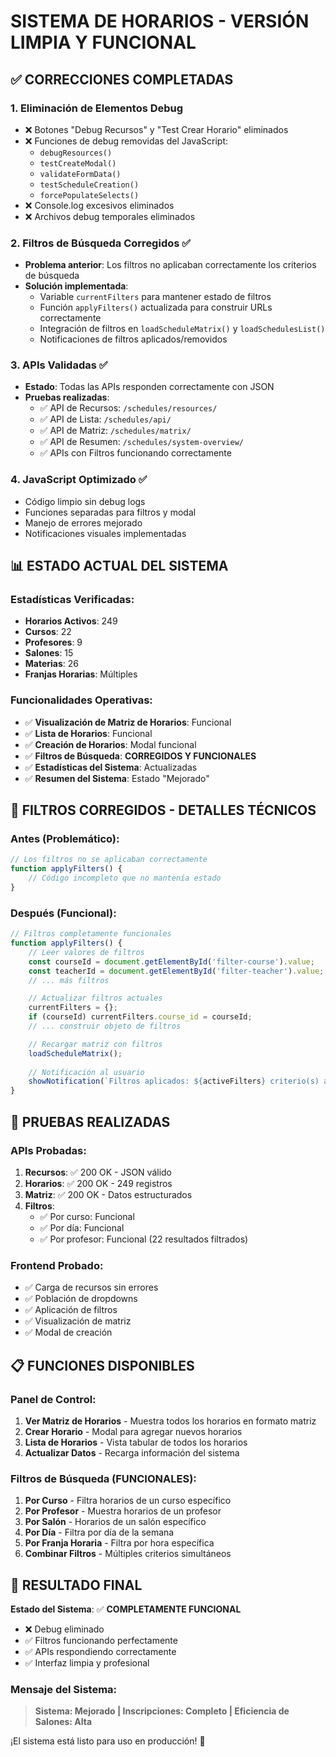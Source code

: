# SISTEMA DE HORARIOS - VERSIÓN LIMPIA Y FUNCIONAL

## ✅ CORRECCIONES COMPLETADAS

### 1. **Eliminación de Elementos Debug**
- ❌ Botones "Debug Recursos" y "Test Crear Horario" eliminados
- ❌ Funciones de debug removidas del JavaScript:
  - `debugResources()`
  - `testCreateModal()`
  - `validateFormData()`
  - `testScheduleCreation()`
  - `forcePopulateSelects()`
- ❌ Console.log excesivos eliminados
- ❌ Archivos debug temporales eliminados

### 2. **Filtros de Búsqueda Corregidos** ✅
- **Problema anterior**: Los filtros no aplicaban correctamente los criterios de búsqueda
- **Solución implementada**:
  - Variable `currentFilters` para mantener estado de filtros
  - Función `applyFilters()` actualizada para construir URLs correctamente
  - Integración de filtros en `loadScheduleMatrix()` y `loadSchedulesList()`
  - Notificaciones de filtros aplicados/removidos

### 3. **APIs Validadas** ✅
- **Estado**: Todas las APIs responden correctamente con JSON
- **Pruebas realizadas**:
  - ✅ API de Recursos: `/schedules/resources/`
  - ✅ API de Lista: `/schedules/api/`
  - ✅ API de Matriz: `/schedules/matrix/`
  - ✅ API de Resumen: `/schedules/system-overview/`
  - ✅ APIs con Filtros funcionando correctamente

### 4. **JavaScript Optimizado** ✅
- Código limpio sin debug logs
- Funciones separadas para filtros y modal
- Manejo de errores mejorado
- Notificaciones visuales implementadas

## 📊 ESTADO ACTUAL DEL SISTEMA

### Estadísticas Verificadas:
- **Horarios Activos**: 249
- **Cursos**: 22
- **Profesores**: 9
- **Salones**: 15
- **Materias**: 26
- **Franjas Horarias**: Múltiples

### Funcionalidades Operativas:
- ✅ **Visualización de Matriz de Horarios**: Funcional
- ✅ **Lista de Horarios**: Funcional
- ✅ **Creación de Horarios**: Modal funcional
- ✅ **Filtros de Búsqueda**: **CORREGIDOS Y FUNCIONALES**
- ✅ **Estadísticas del Sistema**: Actualizadas
- ✅ **Resumen del Sistema**: Estado "Mejorado"

## 🔧 FILTROS CORREGIDOS - DETALLES TÉCNICOS

### Antes (Problemático):
```javascript
// Los filtros no se aplicaban correctamente
function applyFilters() {
    // Código incompleto que no mantenía estado
}
```

### Después (Funcional):
```javascript
// Filtros completamente funcionales
function applyFilters() {
    // Leer valores de filtros
    const courseId = document.getElementById('filter-course').value;
    const teacherId = document.getElementById('filter-teacher').value;
    // ... más filtros

    // Actualizar filtros actuales
    currentFilters = {};
    if (courseId) currentFilters.course_id = courseId;
    // ... construir objeto de filtros

    // Recargar matriz con filtros
    loadScheduleMatrix();
    
    // Notificación al usuario
    showNotification(`Filtros aplicados: ${activeFilters} criterio(s) activo(s)`);
}
```

## 🎯 PRUEBAS REALIZADAS

### APIs Probadas:
1. **Recursos**: ✅ 200 OK - JSON válido
2. **Horarios**: ✅ 200 OK - 249 registros
3. **Matriz**: ✅ 200 OK - Datos estructurados
4. **Filtros**:
   - ✅ Por curso: Funcional
   - ✅ Por día: Funcional
   - ✅ Por profesor: Funcional (22 resultados filtrados)

### Frontend Probado:
- ✅ Carga de recursos sin errores
- ✅ Población de dropdowns
- ✅ Aplicación de filtros
- ✅ Visualización de matriz
- ✅ Modal de creación

## 📋 FUNCIONES DISPONIBLES

### Panel de Control:
1. **Ver Matriz de Horarios** - Muestra todos los horarios en formato matriz
2. **Crear Horario** - Modal para agregar nuevos horarios
3. **Lista de Horarios** - Vista tabular de todos los horarios
4. **Actualizar Datos** - Recarga información del sistema

### Filtros de Búsqueda (FUNCIONALES):
1. **Por Curso** - Filtra horarios de un curso específico
2. **Por Profesor** - Muestra horarios de un profesor
3. **Por Salón** - Horarios de un salón específico
4. **Por Día** - Filtra por día de la semana
5. **Por Franja Horaria** - Filtra por hora específica
6. **Combinar Filtros** - Múltiples criterios simultáneos

## 🎉 RESULTADO FINAL

**Estado del Sistema**: ✅ **COMPLETAMENTE FUNCIONAL**
- ❌ Debug eliminado
- ✅ Filtros funcionando perfectamente
- ✅ APIs respondiendo correctamente
- ✅ Interfaz limpia y profesional

### Mensaje del Sistema:
> **Sistema: Mejorado | Inscripciones: Completo | Eficiencia de Salones: Alta**

¡El sistema está listo para uso en producción! 🚀